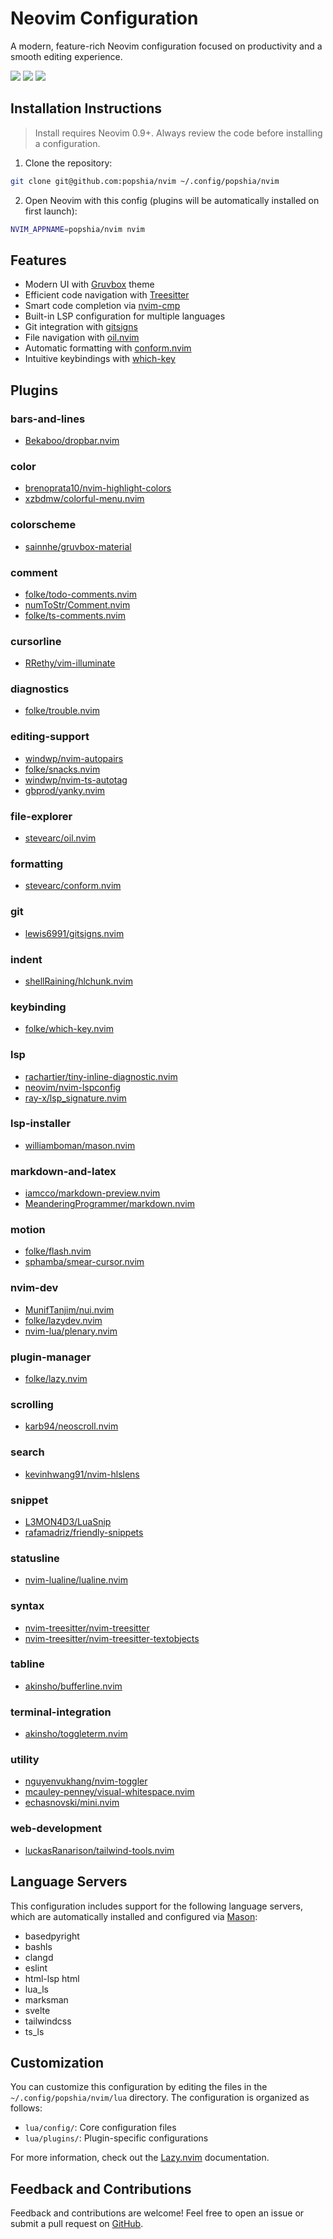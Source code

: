 # Neovim Configuration

A modern, feature-rich Neovim configuration focused on productivity and a smooth editing experience.

<a href="https://dotfyle.com/popshia/nvim"><img src="https://dotfyle.com/popshia/nvim/badges/plugins?style=for-the-badge" /></a>
<a href="https://dotfyle.com/popshia/nvim"><img src="https://dotfyle.com/popshia/nvim/badges/leaderkey?style=for-the-badge" /></a>
<a href="https://dotfyle.com/popshia/nvim"><img src="https://dotfyle.com/popshia/nvim/badges/plugin-manager?style=for-the-badge" /></a>


## Installation Instructions

> Install requires Neovim 0.9+. Always review the code before installing a configuration.

1. Clone the repository:

```bash
git clone git@github.com:popshia/nvim ~/.config/popshia/nvim
```

2. Open Neovim with this config (plugins will be automatically installed on first launch):

```bash
NVIM_APPNAME=popshia/nvim nvim
```

## Features

- Modern UI with [Gruvbox](https://github.com/sainnhe/gruvbox-material) theme
- Efficient code navigation with [Treesitter](https://github.com/nvim-treesitter/nvim-treesitter)
- Smart code completion via [nvim-cmp](https://github.com/hrsh7th/nvim-cmp)
- Built-in LSP configuration for multiple languages
- Git integration with [gitsigns](https://github.com/lewis6991/gitsigns.nvim)
- File navigation with [oil.nvim](https://github.com/stevearc/oil.nvim)
- Automatic formatting with [conform.nvim](https://github.com/stevearc/conform.nvim)
- Intuitive keybindings with [which-key](https://github.com/folke/which-key.nvim)

## Plugins

### bars-and-lines

+ [Bekaboo/dropbar.nvim](https://dotfyle.com/plugins/Bekaboo/dropbar.nvim)

### color

+ [brenoprata10/nvim-highlight-colors](https://dotfyle.com/plugins/brenoprata10/nvim-highlight-colors)
+ [xzbdmw/colorful-menu.nvim](https://dotfyle.com/plugins/xzbdmw/colorful-menu.nvim)

### colorscheme

+ [sainnhe/gruvbox-material](https://dotfyle.com/plugins/sainnhe/gruvbox-material)

### comment

+ [folke/todo-comments.nvim](https://dotfyle.com/plugins/folke/todo-comments.nvim)
+ [numToStr/Comment.nvim](https://dotfyle.com/plugins/numToStr/Comment.nvim)
+ [folke/ts-comments.nvim](https://dotfyle.com/plugins/folke/ts-comments.nvim)

### cursorline

+ [RRethy/vim-illuminate](https://dotfyle.com/plugins/RRethy/vim-illuminate)

### diagnostics

+ [folke/trouble.nvim](https://dotfyle.com/plugins/folke/trouble.nvim)

### editing-support

+ [windwp/nvim-autopairs](https://dotfyle.com/plugins/windwp/nvim-autopairs)
+ [folke/snacks.nvim](https://dotfyle.com/plugins/folke/snacks.nvim)
+ [windwp/nvim-ts-autotag](https://dotfyle.com/plugins/windwp/nvim-ts-autotag)
+ [gbprod/yanky.nvim](https://dotfyle.com/plugins/gbprod/yanky.nvim)

### file-explorer

+ [stevearc/oil.nvim](https://dotfyle.com/plugins/stevearc/oil.nvim)

### formatting

+ [stevearc/conform.nvim](https://dotfyle.com/plugins/stevearc/conform.nvim)

### git

+ [lewis6991/gitsigns.nvim](https://dotfyle.com/plugins/lewis6991/gitsigns.nvim)

### indent

+ [shellRaining/hlchunk.nvim](https://dotfyle.com/plugins/shellRaining/hlchunk.nvim)

### keybinding

+ [folke/which-key.nvim](https://dotfyle.com/plugins/folke/which-key.nvim)

### lsp

+ [rachartier/tiny-inline-diagnostic.nvim](https://dotfyle.com/plugins/rachartier/tiny-inline-diagnostic.nvim)
+ [neovim/nvim-lspconfig](https://dotfyle.com/plugins/neovim/nvim-lspconfig)
+ [ray-x/lsp_signature.nvim](https://dotfyle.com/plugins/ray-x/lsp_signature.nvim)

### lsp-installer

+ [williamboman/mason.nvim](https://dotfyle.com/plugins/williamboman/mason.nvim)

### markdown-and-latex

+ [iamcco/markdown-preview.nvim](https://dotfyle.com/plugins/iamcco/markdown-preview.nvim)
+ [MeanderingProgrammer/markdown.nvim](https://dotfyle.com/plugins/MeanderingProgrammer/markdown.nvim)

### motion

+ [folke/flash.nvim](https://dotfyle.com/plugins/folke/flash.nvim)
+ [sphamba/smear-cursor.nvim](https://dotfyle.com/plugins/sphamba/smear-cursor.nvim)

### nvim-dev

+ [MunifTanjim/nui.nvim](https://dotfyle.com/plugins/MunifTanjim/nui.nvim)
+ [folke/lazydev.nvim](https://dotfyle.com/plugins/folke/lazydev.nvim)
+ [nvim-lua/plenary.nvim](https://dotfyle.com/plugins/nvim-lua/plenary.nvim)

### plugin-manager

+ [folke/lazy.nvim](https://dotfyle.com/plugins/folke/lazy.nvim)

### scrolling

+ [karb94/neoscroll.nvim](https://dotfyle.com/plugins/karb94/neoscroll.nvim)

### search

+ [kevinhwang91/nvim-hlslens](https://dotfyle.com/plugins/kevinhwang91/nvim-hlslens)

### snippet

+ [L3MON4D3/LuaSnip](https://dotfyle.com/plugins/L3MON4D3/LuaSnip)
+ [rafamadriz/friendly-snippets](https://dotfyle.com/plugins/rafamadriz/friendly-snippets)

### statusline

+ [nvim-lualine/lualine.nvim](https://dotfyle.com/plugins/nvim-lualine/lualine.nvim)

### syntax

+ [nvim-treesitter/nvim-treesitter](https://dotfyle.com/plugins/nvim-treesitter/nvim-treesitter)
+ [nvim-treesitter/nvim-treesitter-textobjects](https://dotfyle.com/plugins/nvim-treesitter/nvim-treesitter-textobjects)

### tabline

+ [akinsho/bufferline.nvim](https://dotfyle.com/plugins/akinsho/bufferline.nvim)

### terminal-integration

+ [akinsho/toggleterm.nvim](https://dotfyle.com/plugins/akinsho/toggleterm.nvim)

### utility

+ [nguyenvukhang/nvim-toggler](https://dotfyle.com/plugins/nguyenvukhang/nvim-toggler)
+ [mcauley-penney/visual-whitespace.nvim](https://dotfyle.com/plugins/mcauley-penney/visual-whitespace.nvim)
+ [echasnovski/mini.nvim](https://dotfyle.com/plugins/echasnovski/mini.nvim)

### web-development

+ [luckasRanarison/tailwind-tools.nvim](https://dotfyle.com/plugins/luckasRanarison/tailwind-tools.nvim)

## Language Servers

This configuration includes support for the following language servers, which are automatically installed and configured via [Mason](https://github.com/williamboman/mason.nvim):

+ basedpyright
+ bashls
+ clangd
+ eslint
+ html-lsp html
+ lua_ls
+ marksman
+ svelte
+ tailwindcss
+ ts_ls

## Customization

You can customize this configuration by editing the files in the `~/.config/popshia/nvim/lua` directory. The configuration is organized as follows:

- `lua/config/`: Core configuration files
- `lua/plugins/`: Plugin-specific configurations

For more information, check out the [Lazy.nvim](https://github.com/folke/lazy.nvim) documentation.

## Feedback and Contributions

Feedback and contributions are welcome! Feel free to open an issue or submit a pull request on [GitHub](https://github.com/popshia/nvim).
